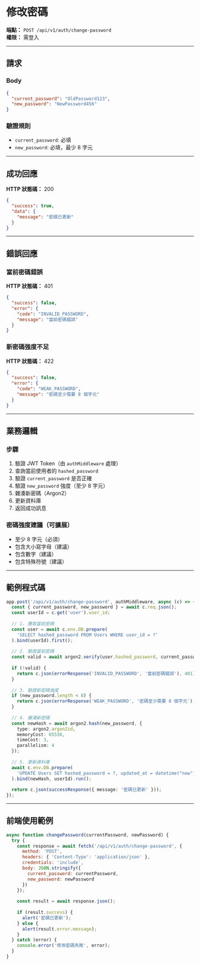 # 修改密碼

**端點：** `POST /api/v1/auth/change-password`  
**權限：** 需登入

---

## 請求

### Body
```json
{
  "current_password": "OldPassword123",
  "new_password": "NewPassword456"
}
```

### 驗證規則
- `current_password`: 必填
- `new_password`: 必填，最少 8 字元

---

## 成功回應

**HTTP 狀態碼：** 200

```json
{
  "success": true,
  "data": {
    "message": "密碼已更新"
  }
}
```

---

## 錯誤回應

### 當前密碼錯誤
**HTTP 狀態碼：** 401
```json
{
  "success": false,
  "error": {
    "code": "INVALID_PASSWORD",
    "message": "當前密碼錯誤"
  }
}
```

### 新密碼強度不足
**HTTP 狀態碼：** 422
```json
{
  "success": false,
  "error": {
    "code": "WEAK_PASSWORD",
    "message": "密碼至少需要 8 個字元"
  }
}
```

---

## 業務邏輯

### 步驟
1. 驗證 JWT Token（由 `authMiddleware` 處理）
2. 查詢當前使用者的 `hashed_password`
3. 驗證 `current_password` 是否正確
4. 驗證 `new_password` 強度（至少 8 字元）
5. 雜湊新密碼（Argon2）
6. 更新資料庫
7. 返回成功訊息

### 密碼強度建議（可擴展）
- 至少 8 字元（必須）
- 包含大小寫字母（建議）
- 包含數字（建議）
- 包含特殊符號（建議）

---

## 範例程式碼

```typescript
app.post('/api/v1/auth/change-password', authMiddleware, async (c) => {
  const { current_password, new_password } = await c.req.json();
  const userId = c.get('user').user_id;
  
  // 1. 獲取當前密碼
  const user = await c.env.DB.prepare(
    'SELECT hashed_password FROM Users WHERE user_id = ?'
  ).bind(userId).first();
  
  // 2. 驗證當前密碼
  const valid = await argon2.verify(user.hashed_password, current_password);
  
  if (!valid) {
    return c.json(errorResponse('INVALID_PASSWORD', '當前密碼錯誤'), 401);
  }
  
  // 3. 驗證新密碼強度
  if (new_password.length < 8) {
    return c.json(errorResponse('WEAK_PASSWORD', '密碼至少需要 8 個字元'), 422);
  }
  
  // 4. 雜湊新密碼
  const newHash = await argon2.hash(new_password, {
    type: argon2.argon2id,
    memoryCost: 65536,
    timeCost: 3,
    parallelism: 4
  });
  
  // 5. 更新資料庫
  await c.env.DB.prepare(
    'UPDATE Users SET hashed_password = ?, updated_at = datetime("now") WHERE user_id = ?'
  ).bind(newHash, userId).run();
  
  return c.json(successResponse({ message: '密碼已更新' }));
});
```

---

## 前端使用範例

```javascript
async function changePassword(currentPassword, newPassword) {
  try {
    const response = await fetch('/api/v1/auth/change-password', {
      method: 'POST',
      headers: { 'Content-Type': 'application/json' },
      credentials: 'include',
      body: JSON.stringify({
        current_password: currentPassword,
        new_password: newPassword
      })
    });
    
    const result = await response.json();
    
    if (result.success) {
      alert('密碼已更新');
    } else {
      alert(result.error.message);
    }
  } catch (error) {
    console.error('修改密碼失敗', error);
  }
}
```





